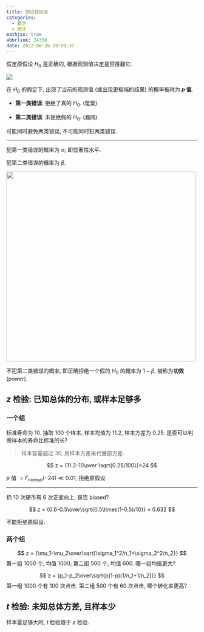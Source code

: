```yaml
---
title: 假设性检验
categories:
  - 数学
  - 统计
mathjax: true
abbrlink: 24350
date: 2022-08-26 19:50:37
---
```

假定原假设 $H_0$ 是正确的, 根据观测值决定是否推翻它.

<img src='/file/tails.png'>

在 $H_0$ 的假定下, 出现了当前的观测值 (或出现更极端的结果) 的概率被称为 **$p$ 值**.

- **第一类错误**: 拒绝了真的 $H_0$. (冤案)

- **第二类错误**: 未拒绝假的 $H_0$. (漏网)

可能同时避免两类错误, 不可能同时犯两类错误.

<!--more-->

--- 

犯第一类错误的概率为 $\alpha$, 即显著性水平.

犯第二类错误的概率为 $\beta$. 

<img src='H01.png' width="500">

不犯第二类错误的概率, 即正确拒绝一个假的 $H_0$ 的概率为 $1-\beta$, 被称为**功效** (power).

## $z$ 检验: 已知总体的分布, 或样本足够多

### 一个组

标准寿命为 $10$. 抽取 $100$ 个样本, 样本均值为 $11.2$, 样本方差为 $0.25$. 是否可以判断样本的寿命比标准的长?

> 样本容量超过 $30$, 用样本方差来代替原方差.

$$
z = {11.2-10\over \sqrt{0.25/100}}=24
$$

$p$ 值 $=F_{\text {normal}}(-24)\ll 0.01$, 拒绝原假设.

---

扔 $10$ 次硬币有 $6$ 次正面向上, 是否 biased?

$$
z = {0.6-0.5\over\sqrt{0.5\times(1-0.5)/10}} = 0.632
$$

不能拒绝原假设.

### 两个组

$$
z = {\mu_1-\mu_2\over\sqrt{\sigma_1^2/n_1+\sigma_2^2/n_2}}
$$
第一组 $1000$ 个, 均值 $1000$; 第二组 $500$ 个, 均值 $600$. 哪一组均值更大?

$$
z = {p_1-p_2\over\sqrt{p(1-p)(1/n_1+1/n_2)}}
$$
第一组 $1000$ 个有 $100$ 次点击, 第二组 $500$ 个有 $60$ 次点击, 哪个转化率更高?

## $t$ 检验: 未知总体方差, 且样本少

样本量足够大时, $t$ 检验趋于 $z$ 检验.